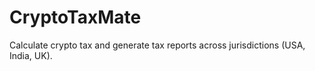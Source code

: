 # CryptoTaxMate
Calculate crypto tax and generate tax reports across jurisdictions (USA, India, UK).
